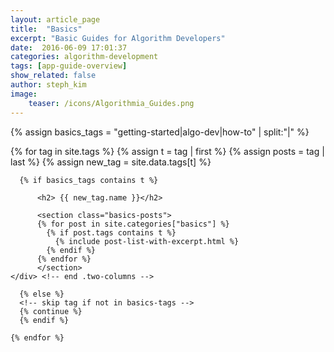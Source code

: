 ```yaml
---
layout: article_page
title:  "Basics"
excerpt: "Basic Guides for Algorithm Developers"
date:  2016-06-09 17:01:37
categories: algorithm-development
tags: [app-guide-overview]
show_related: false
author: steph_kim
image:
    teaser: /icons/Algorithmia_Guides.png
---
```


<!-- create array of 'basics' tags -->
{% assign basics_tags = "getting-started|algo-dev|how-to" | split:"|" %}

<div id="basics-index">

  <section class="row">
    <div class="two-columns">
    {% for tag in site.tags %}
      {% assign t = tag | first %}
      {% assign posts = tag | last %}
      <!-- Pulls from data/tags.yml to allow for data defined name attr -->
      {% assign new_tag = site.data.tags[t] %}

      {% if basics_tags contains t %}

          <h2> {{ new_tag.name }}</h2>

          <section class="basics-posts">
          {% for post in site.categories["basics"] %}
            {% if post.tags contains t %}
              {% include post-list-with-excerpt.html %}
            {% endif %}
          {% endfor %}
          </section>
    </div> <!-- end .two-columns -->

      {% else %}
      <!-- skip tag if not in basics-tags -->
      {% continue %}
      {% endif %}

    {% endfor %}
  </section>
</div>
